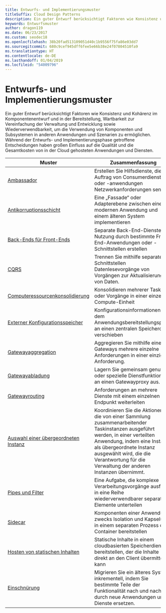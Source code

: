 ```yaml
---
title: Entwurfs- und Implementierungsmuster
titleSuffix: Cloud Design Patterns
description: Ein guter Entwurf berücksichtigt Faktoren wie Konsistenz und Kohärenz im Komponentenentwurf und in der Bereitstellung, Wartbarkeit zur Vereinfachung der Verwaltung und Entwicklung sowie Wiederverwendbarkeit, um die Verwendung von Komponenten und Subsystemen in anderen Anwendungen und Szenarien zu ermöglichen. Während der Entwurfs- und Implementierungsphase getroffene Entscheidungen haben großen Einfluss auf die Qualität und die Gesamtkosten von in der Cloud gehosteten Anwendungen und Diensten.
keywords: Entwurfsmuster
author: dragon119
ms.date: 06/23/2017
ms.custom: seodec18
ms.openlocfilehash: 38b20fad513109051d40c1b9556f75fa86e03dd7
ms.sourcegitcommit: 680c9cef945dff6fee5e66b38e24f07804510fa9
ms.translationtype: HT
ms.contentlocale: de-DE
ms.lasthandoff: 01/04/2019
ms.locfileid: "54009796"
---
```

# <a name="design-and-implementation-patterns"></a>Entwurfs- und Implementierungsmuster

Ein guter Entwurf berücksichtigt Faktoren wie Konsistenz und Kohärenz im Komponentenentwurf und in der Bereitstellung, Wartbarkeit zur Vereinfachung der Verwaltung und Entwicklung sowie Wiederverwendbarkeit, um die Verwendung von Komponenten und Subsystemen in anderen Anwendungen und Szenarien zu ermöglichen. Während der Entwurfs- und Implementierungsphase getroffene Entscheidungen haben großen Einfluss auf die Qualität und die Gesamtkosten von in der Cloud gehosteten Anwendungen und Diensten.

|                                Muster                                 |                                                                                                      Zusammenfassung                                                                                                       |
|------------------------------------------------------------------------|--------------------------------------------------------------------------------------------------------------------------------------------------------------------------------------------------------------------|
|                     [Ambassador](../ambassador.md)                     |                                                         Erstellen Sie Hilfsdienste, die im Auftrag von Consumerdiensten oder -anwendungen Netzwerkanforderungen senden.                                                          |
|          [Antikorruptionsschicht](../anti-corruption-layer.md)          |                                                               Eine „Fassade“ oder Adapterebene zwischen einer modernen Anwendung und einem älteren System implementieren                                                                |
|         [Back-Ends für Front-Ends](../backends-for-frontends.md)         |                                                          Separate Back-End-Dienste zur Nutzung durch bestimmte Front-End-Anwendungen oder -Schnittstellen erstellen                                                          |
|                           [CQRS](../cqrs.md)                           |                                                         Trennen Sie mithilfe separater Schnittstellen Datenlesevorgänge von Vorgängen zur Aktualisierung von Daten.                                                         |
| [Computeressourcenkonsolidierung](../compute-resource-consolidation.md) |                                                                     Konsolidieren mehrerer Tasks oder Vorgänge in einer einzelnen Compute-Einheit                                                                      |
|   [Externer Konfigurationsspeicher](../external-configuration-store.md)   |                                                        Konfigurationsinformationen aus dem Anwendungsbereitstellungspaket an einen zentralen Speicherort verschieben                                                         |
|            [Gatewayaggregation](../gateway-aggregation.md)            |                                                                   Aggregieren Sie mithilfe eines Gateways mehrere einzelne Anforderungen in einer einzigen Anforderung.                                                                   |
|             [Gatewayabladung](../gateway-offloading.md)             |                                                                      Lagern Sie gemeinsam genutzte oder spezielle Dienstfunktionen an einen Gatewayproxy aus.                                                                       |
|                [Gatewayrouting](../gateway-routing.md)                |                                                                            Anforderungen an mehrere Dienste mit einem einzelnen Endpunkt weiterleiten                                                                            |
|                [Auswahl einer übergeordneten Instanz](../leader-election.md)                | Koordinieren Sie die Aktionen, die von einer Sammlung zusammenarbeitender Taskinstanzen ausgeführt werden, in einer verteilten Anwendung, indem eine Instanz als übergeordnete Instanz ausgewählt wird, die die Verantwortung für die Verwaltung der anderen Instanzen übernimmt. |
|              [Pipes und Filter](../pipes-and-filters.md)              |                                                     Eine Aufgabe, die komplexe Verarbeitungsvorgänge ausführt, in eine Reihe wiederverwendbarer separater Elemente unterteilen                                                      |
|                        [Sidecar](../sidecar.md)                        |                                                  Komponenten einer Anwendung zwecks Isolation und Kapselung in einem separaten Prozess oder Container bereitstellen                                                  |
|         [Hosten von statischen Inhalten](../static-content-hosting.md)         |                                                        Statische Inhalte in einem cloudbasierten Speicherdienst bereitstellen, der die Inhalte direkt an den Client übermitteln kann                                                        |
|                      [Einschnürung](../strangler.md)                      |                                         Migrieren Sie ein älteres System inkrementell, indem Sie bestimmte Teile der Funktionalität nach und nach durch neue Anwendungen und Dienste ersetzen.                                          |
